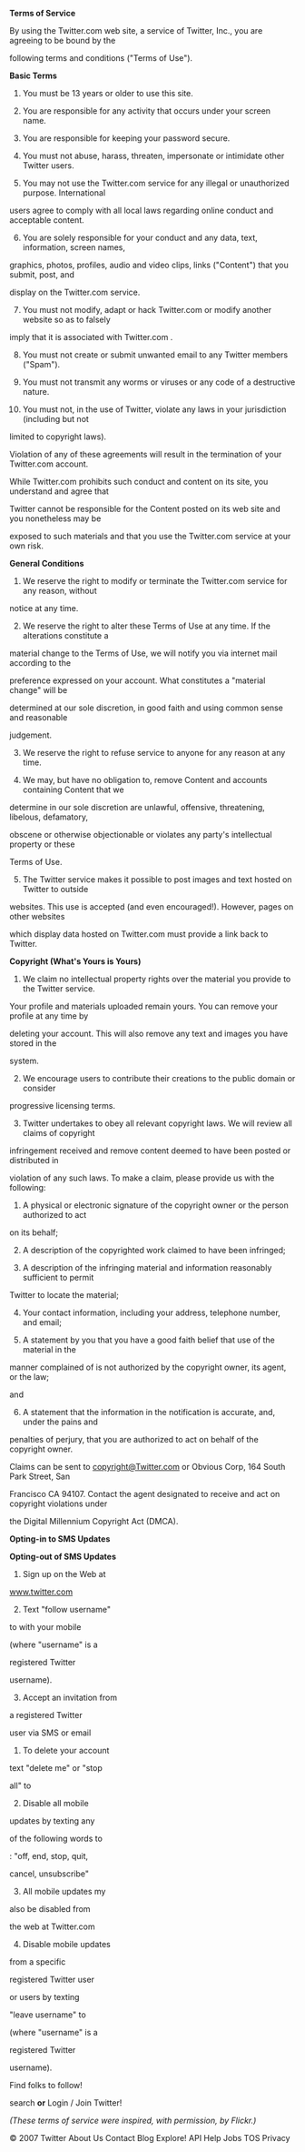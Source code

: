 **Terms of Service**

By using the Twitter.com web site, a service of Twitter, Inc., you are agreeing to be bound by the

following terms and conditions ("Terms of Use").

**Basic Terms**

1. You must be 13 years or older to use this site.

2. You are responsible for any activity that occurs under your screen name.

3. You are responsible for keeping your password secure.

4. You must not abuse, harass, threaten, impersonate or intimidate other Twitter users.

5. You may not use the Twitter.com service for any illegal or unauthorized purpose. International

users agree to comply with all local laws regarding online conduct and acceptable content.

6. You are solely responsible for your conduct and any data, text, information, screen names,

graphics, photos, profiles, audio and video clips, links ("Content") that you submit, post, and

display on the Twitter.com service.

7. You must not modify, adapt or hack Twitter.com or modify another website so as to falsely

imply that it is associated with Twitter.com .

8. You must not create or submit unwanted email to any Twitter members ("Spam").

9. You must not transmit any worms or viruses or any code of a destructive nature.

10. You must not, in the use of Twitter, violate any laws in your jurisdiction (including but not

limited to copyright laws).

Violation of any of these agreements will result in the termination of your Twitter.com account.

While Twitter.com prohibits such conduct and content on its site, you understand and agree that

Twitter cannot be responsible for the Content posted on its web site and you nonetheless may be

exposed to such materials and that you use the Twitter.com service at your own risk.

**General Conditions**

1. We reserve the right to modify or terminate the Twitter.com service for any reason, without

notice at any time.

2. We reserve the right to alter these Terms of Use at any time. If the alterations constitute a

material change to the Terms of Use, we will notify you via internet mail according to the

preference expressed on your account. What constitutes a "material change" will be

determined at our sole discretion, in good faith and using common sense and reasonable

judgement.

3. We reserve the right to refuse service to anyone for any reason at any time.

4. We may, but have no obligation to, remove Content and accounts containing Content that we

determine in our sole discretion are unlawful, offensive, threatening, libelous, defamatory,

obscene or otherwise objectionable or violates any party's intellectual property or these

Terms of Use.

5. The Twitter service makes it possible to post images and text hosted on Twitter to outside

websites. This use is accepted (and even encouraged!). However, pages on other websites

which display data hosted on Twitter.com must provide a link back to Twitter.

**Copyright (What's Yours is Yours)**

1. We claim no intellectual property rights over the material you provide to the Twitter service.

Your profile and materials uploaded remain yours. You can remove your profile at any time by

deleting your account. This will also remove any text and images you have stored in the

system.

2. We encourage users to contribute their creations to the public domain or consider

progressive licensing terms.

3. Twitter undertakes to obey all relevant copyright laws. We will review all claims of copyright

infringement received and remove content deemed to have been posted or distributed in

violation of any such laws. To make a claim, please provide us with the following:

1. A physical or electronic signature of the copyright owner or the person authorized to act

on its behalf;

2. A description of the copyrighted work claimed to have been infringed;

3. A description of the infringing material and information reasonably sufficient to permit

Twitter to locate the material;

4. Your contact information, including your address, telephone number, and email;

5. A statement by you that you have a good faith belief that use of the material in the

manner complained of is not authorized by the copyright owner, its agent, or the law;

and

6. A statement that the information in the notification is accurate, and, under the pains and

penalties of perjury, that you are authorized to act on behalf of the copyright owner.

Claims can be sent to copyright@Twitter.com or Obvious Corp, 164 South Park Street, San

Francisco CA 94107. Contact the agent designated to receive and act on copyright violations under

the Digital Millennium Copyright Act (DMCA).

**Opting-in to SMS Updates**

**Opting-out of SMS Updates**

1. Sign up on the Web at

www.twitter.com

2. Text "follow username"

to with your mobile

(where "username" is a

registered Twitter

username).

3. Accept an invitation from

a registered Twitter

user via SMS or email

1. To delete your account

text "delete me" or "stop

all" to

2. Disable all mobile

updates by texting any

of the following words to

: "off, end, stop, quit,

cancel, unsubscribe"

3. All mobile updates my

also be disabled from

the web at Twitter.com

4. Disable mobile updates

from a specific

registered Twitter user

or users by texting

"leave username" to

(where "username" is a

registered Twitter

username).

Find folks to follow!

 search **or** Login / Join Twitter!

*(These terms of service were inspired, with permission, by Flickr.)*

© 2007 Twitter About Us Contact Blog Explore! API Help Jobs TOS Privacy

